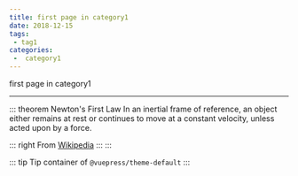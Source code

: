 ```yaml
---
title: first page in category1
date: 2018-12-15
tags:
 - tag1
categories:
 -  category1
---
```


first page in category1


---

::: theorem Newton's First Law
In an inertial frame of reference, an object either remains at rest or continues to move at a constant velocity, unless acted upon by a force.

::: right
From [Wikipedia](https://en.wikipedia.org/wiki/Newton%27s_laws_of_motion)
:::
:::

::: tip
Tip container of `@vuepress/theme-default`
:::

